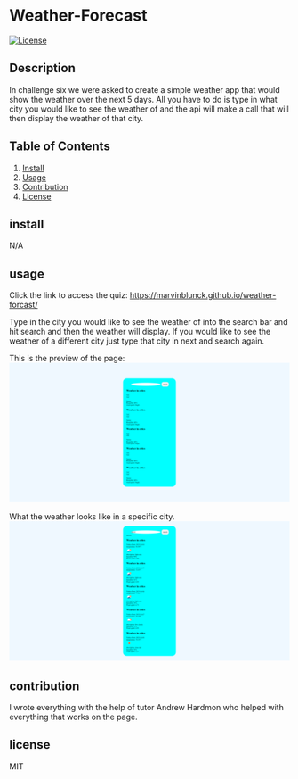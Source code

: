 # Weather-Forecast
  [![License](https://img.shields.io/badge/License-MIT-blue.svg)](https://opensource.org/licenses/MIT)
## Description
In challenge six we were asked to create a simple weather app that would show the weather over the next 5 days. All you have to do is type in what city you would like to see the weather of and the api will make a call that will then display the weather of that city.
## Table of Contents
1. [Install](#install)
2. [Usage](#usage)
3. [Contribution](#contribution)
4. [License](#license)

## install
N/A

## usage
Click the link to access the quiz:  https://marvinblunck.github.io/weather-forcast/

Type in the city you would like to see the weather of into the search bar and hit search and then the weather will display. If you would like to see the weather of a different city just type that city in next and search again.

This is the preview of the page:
![Weather forecast overview](./assets/images/weatheroverview.jpg)

What the weather looks like in a specific city.
![weather forecast](./assets/images/weatherforecast.jpg)
## contribution
I wrote everything with the help of tutor Andrew Hardmon who helped with everything that works on the page.

## license
MIT